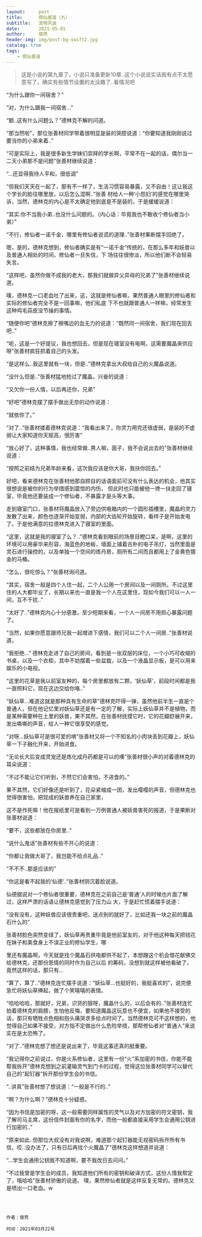 ```yaml
---
layout:     post
title:      假仙督道（九）
subtitle:	宠物风波 
date:       2021-05-01
author:     俊壳
header-img: img/post-bg-swift2.jpg
catalog: true
tags:
    - 假仙督道
---
```





> 这是小说的第九章了，小说只准备更新10章..这个小说说实话我有点不太愿意写了。确实有些情节设置的太没趣了..看情况吧

“为什么跟你一间宿舍？”

“对，为什么跟我一间宿舍...”

“额..这有什么问题么？”德林克不解的问道。

“那当然啦”，那位张善材同学带着很明显是装的哭腔说道：“你要知道我刚刚说过要当你的小弟来着..”

“可是实际上，我是很多新生学妹们崇拜的学长啊，平常不在一起的话，偶尔当一二天小弟那不是问题”张善材继续说道：

“...还显得我待人平和，很低调”

“但我们天天在一起了，那有不一样了，生活习惯容易暴露，又不自由！这让我这个学长的脸往哪里放，以后怎么混啊..”张善
材给人一种‘小怨妇’的感觉在哪里哭诉，当然，德林克的内心是不太确定他到底是不是装的，于是缓缓说道：

“其实.你不当我小弟..也没什么问题的。（内心话：毕竟我也不敢收个修仙者当小弟）”

“不行，修仙者一诺千金，哪里有修仙者说谎的道理..”张善材果断摆手回绝了。

嗯，是的，德林克想到，修仙者确实是有“一诺千金”传统的，在那么多年和妖兽以及普通人相处的时间，修仙者一旦失信，下
场往往很惨淡，所以他们断不会轻易失言。

“这样吧，虽然你做不成我的老大，那我们就做异父异母的兄弟了”张善材继续说道。

噗，德林克一口老血吐了出来，这，这就是修仙者嘛，果然普通人眼里的修仙者和实际的修仙者完全不是一回事嘛，他们私底
下不也就跟普通人一样嘛，经常发生这种鸡毛蒜皮没节操的事情。

“随便你吧”德林克擦了擦嘴边的血无力的说道：“既然同一间宿舍，我们现在回去吧..”

“呃，这是一个好提议，我也想回去，但是现在寝室没有电啊，这需要魔晶来供应呀”张善材疯狂抓着自己的头发。

“是这样么..我这里就有一块，但是..”德林克拿出大叔给自己的火魔晶说道。

“没什么但是..”张善材猛地抢过了魔晶，兴奋的说道：

“又欠你一份人情，以后再还你，兄弟”

“好吧”德林克摆了摆手做出无奈的动作说道：

“就依你了。”

“对了..”张善材搂着德林克说道：“我看出来了，你灵力用完还很虚弱，是装的不虚弱让大家知道你天赋高，很厉害”

“放心好了，这种事情，我也经常做..男人嘛，面子，我不会说出去的”张善材继续说道：

“按照之前结为兄弟年龄来看，这次我应该是你大哥，我扶你回去。”	

好吧，看来德林克在张善材他那自顾自的话语面前可没有什么表达的机会，他其实很想说是被你的行为举措感到震惊的内伤，
但此时也只能被他一搀一扶走回了寝室，毕竟他还要装成一个修仙者，不暴露才是头等大事。

走到寝室门口，张善材将魔晶放入了旁边供电箱内的一个圆形插槽里，魔晶的灵力发散了出来，颜色也逐渐开始变弱，内部的大齿轮开始旋转，看样子是开始发电了。于是他满意的拉德林克进入了寝室的里面。

“这里，这就是我的寝室了么？..”德林克看到眼前的场景目瞪口呆，是啊，这里的环境可以用豪华来形容，海蓝色的地板，墙面上铺着古朴的电子吊灯，当然里面是灵石进行操控的，以及单独一个空间的炼丹房，厕所有二间而且都用上了金黄色镀金的马桶。

“怎么，很吃惊么？”张善材询问道。

“其实，宿舍一般是四个人住一起，二个人公用一个房间以及一间厕所。不过这里住的人大都毕业了，长期以来也一直是我一个人在这里住，现如今我们可以一人一间，互不干扰..”

“太好了..”德林克内心十分感激，至少短期来看，一个人一间房不用担心暴露问题了。

“当然，如果你愿意跟师兄我一起增进下感情，我们可以二个人一间房..”张善材说道。

“我拒绝...”
德林克走进了自己的房间，看到是一张双层的床位，一个小巧可收缩的书桌，以及一个衣柜，其中不妨摆着一些盆栽，以及一个液晶显示板，是可以用来娱乐的小电视。

“这里的花草是我以前室友种的，每个房里都放有二颗，‘妖仙草’，前段时间都是我一直照料它，现在这边交给你咯..”

“妖仙草...难道这就是那种具有生命的草”德林克吓得一弹，虽然他前半生一直是个普通人，但在他记忆里对妖仙草还是有一定的了解，实际上妖仙草并不是植物，而是某种需要种在土里的妖兽，果不其然，在张善材抚摸它时，它的花瓣舒展开来，发出嘶嘶的声音，给人一种它很享受的感觉。

“对呀...妖仙草可是很可爱的唷”张善材又将一个不知名的小肉块丢到花瓣上，妖仙草一下子融化开来，开始进食。

“无论长大后变成灵宠还是炼化成丹药都是可以的噢”张善材很小声的对着德林克的耳朵说道：

“不过不能让它们听到，不然它们会害怕，不进食的。”

果不其然，它们好像还是听到了，花朵紧缩成一团，发出嘤嘤的声音，但德林克也觉得很害怕，把现成的妖兽养在自己家里，

这不是作死嘛！他在报纸里可是看到一万例普通人被妖兽害死的报道，于是果断对张善材说道：

“要不，这些都放在你房里..”

“说什么鬼话”张善材有些不开心的说道：

“你都让我做大哥了，我岂能不给点礼品..”

“不不不..那是应该的”

“你这是看不起我的‘仙德’..”张善材阴沉着脸说道。

仙德据说对一个修仙者很重要，德林克在之前自己是‘普通’人的时候也片面了解过，这样严肃的话语让德林克感觉到了压力山
大，于是赶忙慌着摆手说道：

“没有没有，这种妖兽应该很贵重吧，送点别的就好了，比如还我一块之前的魔晶石什么的”

张善材脸色突然变绿了，妖仙草再贵重毕竟是他前室友的，对于他这种每天把钱花在妹子和美食身上不误正业的修仙学生，哪

里还有魔晶啊，今天就是找个魔晶石供电都供不起了，本想蹭这个机会借花献佛交给德林克，还那份恩情的同时作为自己以后
的筹码，没想到就这样被他看破了，竟然这样的话，那只有...

“算了，算了..”德林克连忙摆手说道：“妖仙草...也挺好的，我挺喜欢的”，说完便急忙将妖仙草捧起，做了个笑嘻嘻的表情。

“哈哈哈哈，那就好，兄弟，识货的狠呀，魔晶什么的，以后会有的..”张善材连忙拍着德林克的肩膀，生怕他反悔，要知道魔晶这玩意也不便宜，如果他不接受的话，那只有牺牲点色相和抱头痛哭求多给点时间了。当然德林克可不这样想的，他觉得自己如果不接受，对方指不定做出什么危险举措，那帮修仙者对“普通人”来说实在是太恐怖了。

“对了..”德林克想了想还是说出来了，毕竟这事还真的挺重要。

“我记得你之前说过，你是火系修仙者，这里有一份“火”系加密的书信，你能不能帮我拆开”德林克想到之前灌输灵气到门卡的过程，觉得这位张善材同学可以替代自己的“起钉器”拆开那份学生会的书信。

“..讲真”张善材想了想说道：“一般是不行的..”

“啊？为什么啊？”德林克十分疑惑。

“因为书信是加密的呀，这一般需要同样属性的灵气以及对方加密的符文密钥，我了解司马主席，这份信件封面有你的名字，而他一般都直接采用学生会通用公钥进行加密的..”

“原来如此..但那位大叔没有对我说啊，难道那个起钉器能无视密码拆开所有书信，哎..没办法了，只有日后再找个火魔晶了”德林克这样想道并说道：

“...学生会通用公钥我不知道啊，要不我改日去问问。”

“不过我曾是学生会的成员，我知道他们所有的密钥和破译方式，这份人情我帮定了，哦哈哈”张善材骄傲的说道。
噗，果然修仙者就是这样反复无常的。德林克又是喷出一口老血。w




​	

```china
								   												作者：俊壳	
								  									   时间：2021年03月22号
```






